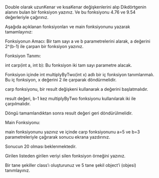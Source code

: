 Double olarak uzunKenar ve kısaKenar değişkenlerini alıp Dikdörtgenin alanını bulan bir fonksiyon yazınız. Ve bu fonksiyonu 4.76 ve 9.54 değerleriyle çağırınız. 

Aşağıda açıklanan fonksiyonları ve main fonksiyonunu yazarak tamamlayınız: 

Fonksiyonun Amacı: Bir tam sayı a ve b parametrelerini alarak, a değerini 2^(b-1) ile çarpan bir fonksiyon yazınız. 

Fonksiyon Tanımı: 

int carp(int a, int b): Bu fonksiyon iki tam sayı parametre alacak. 

Fonksiyon içinde int multiplyByTwo(int x) adlı bir iç fonksiyon tanımlanmalı. Bu iç fonksiyon, x değerini 2 ile çarparak döndürmelidir. 

carp fonksiyonu, bir result değişkeni kullanarak a değerini başlatmalıdır. 

result değeri, b-1 kez multiplyByTwo fonksiyonu kullanılarak iki ile çarpılmalıdır. 

Döngü tamamlandıktan sonra result değeri geri döndürülmelidir. 

Main Fonksiyonu: 

main fonksiyonunu yazınız ve içinde carp fonksiyonunu a=5 ve b=3 parametreleriyle çağırarak sonucu ekrana yazdırınız. 

Sonucun 20 olması beklenmektedir. 

 

Girilen listeden girilen veriyi silen fonksiyon örneğini yazınız. 

Bir tane şekiller class’ı oluşturunuz ve 5 tane şekil object’i (objesi) tanımlayınız. 
